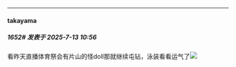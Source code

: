 ﻿
*****

####  takayama  
##### 1652#       发表于 2025-7-13 10:56

看昨天直播体育祭会有片山的怪doll那就继续屯钻，泳装看看运气了<img src="https://static.stage1st.com/image/smiley/face2017/067.png" referrerpolicy="no-referrer">

